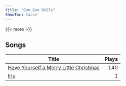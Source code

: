 ```yaml
---
title: "Goo Goo Dolls"
ShowToc: false
---
```


{{< more >}}

## Songs
Title | Plays 
----- | -----: 
[Have Yourself a Merry Little Christmas](/songs/have-yourself-a-merry-little-christmas) | 140
[Iris](/songs/iris) | 1

